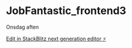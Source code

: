 # JobFantastic_frontend3

Onsdag aften

[Edit in StackBlitz next generation editor ⚡️](https://stackblitz.com/~/github.com/Fritsl/JobFantastic_frontend2)
